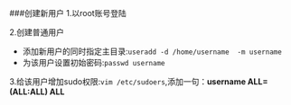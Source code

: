 ###创建新用户
1.以root账号登陆

2.创建普通用户

* 添加新用户的同时指定主目录:`useradd -d /home/username  -m username`
* 为该用户设置初始密码:`passwd username`

3.给该用户增加sudo权限:`vim /etc/sudoers`,添加一句：**username  ALL=(ALL:ALL) ALL**
